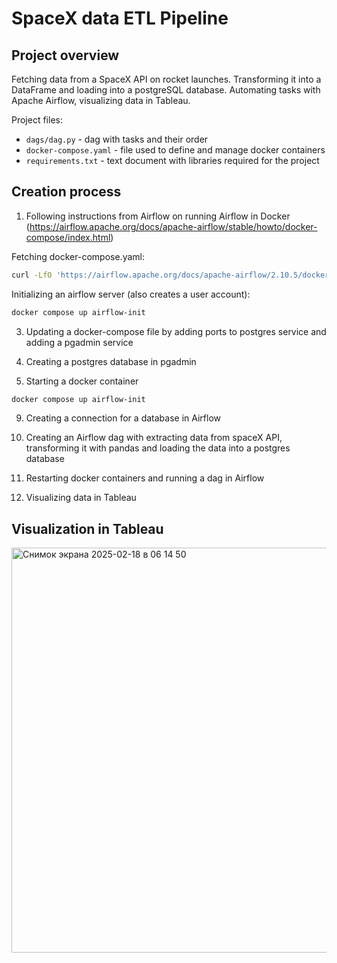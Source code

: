 # SpaceX data ETL Pipeline


## Project overview
Fetching data from a SpaceX API on rocket launches. Transforming it into a DataFrame and loading into a postgreSQL database. Automating tasks with Apache Airflow, visualizing data in Tableau.

Project files:
- ``dags/dag.py`` - dag with tasks and their order<br>
- ``docker-compose.yaml`` - file used to define and manage docker containers<br>
- ``requirements.txt`` - text document with libraries required for the project<br>


## Creation process

1. Following instructions from Airflow on running Airflow in Docker (https://airflow.apache.org/docs/apache-airflow/stable/howto/docker-compose/index.html)

  Fetching docker-compose.yaml:
  ```bash
  curl -LfO 'https://airflow.apache.org/docs/apache-airflow/2.10.5/docker-compose.yaml'

  ```

  Initializing an airflow server (also creates a user account):
  ```bash
  docker compose up airflow-init

  ```

3. Updating a docker-compose file by adding ports to postgres service and adding a pgadmin service
   

5. Creating a postgres database in pgadmin

7. Starting a docker container

  ```bash
  docker compose up airflow-init

  ```

9. Creating a connection for a database in Airflow 

5. Creating an Airflow dag with extracting data from spaceX API, transforming it with pandas and loading the data into a postgres database

7. Restarting docker containers and running a dag in Airflow

8. Visualizing data in Tableau


## Visualization in Tableau

<img width="648" alt="Снимок экрана 2025-02-18 в 06 14 50" src="https://github.com/user-attachments/assets/3e9bff81-664e-402a-a03e-b97c74dccab6" />

